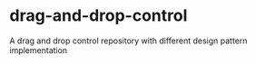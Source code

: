 # drag-and-drop-control
A drag and drop control repository with different design pattern implementation
